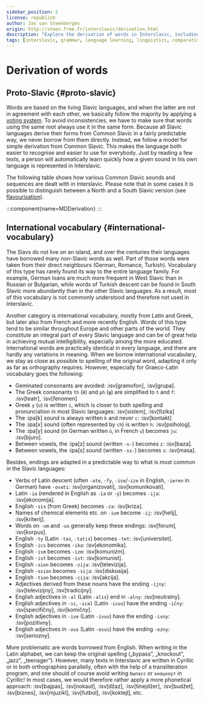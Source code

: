 ```yaml
---
sidebar_position: 2
license: republish
author: Jan van Steenbergen
origin: http://steen.free.fr/interslavic/derivation.html
description: "Explore the derivation of words in Interslavic, including Proto-Slavic and international vocabulary, for a comprehensive linguistic comparison."
tags: [interslavic, grammar, language learning, linguistics, comparative, derivation, proto-slavic, international vocabulary]
---
```


# Derivation of words

## Proto-Slavic \{#proto-slavic}

Words are based on the living Slavic languages, and when the latter are not in agreement with each other, we basically follow the majority by applying a [voting system][1]. To avoid inconsistencies, we have to make sure that words using the same root always use it in the same form. Because all Slavic languages derive their forms from Common Slavic in a fairly predictable way, we never borrow from them directly. Instead, we follow a model for simple derivation from Common Slavic. This makes the language both easier to recognise and easier to use for everybody. Just by reading a few texts, a person will automatically learn quickly how a given sound in his own language is represented in Interslavic.

The following table shows how various Common Slavic sounds and sequences are dealt with in Interslavic. Please note that in some cases it is possible to distinguish between a North and a South Slavic version (see [flavourisation][2]).

:::component{name=MDDerivation}
:::

## International vocabulary \{#international-vocabulary}

The Slavs do not live on an island, and over the centuries their languages have borrowed many non-Slavic words as well. Part of those words were taken from their direct neighbours (German, Romance, Turkish). Vocabulary of this type has rarely found its way to the entire language family. For example, German loans are much more frequent in West Slavic than in Russian or Bulgarian, while words of Turkish descent can be found in South Slavic more abundantly than in the other Slavic languages. As a result, most of this vocabulary is not commonly understood and therefore not used in Interslavic.

Another category is international vocabulary, mostly from Latin and Greek, but later also from French and more recently English. Words of this type tend to be similar throughout Europe and other parts of the world. They constitute an integral part of every Slavic language and can be of great help in achieving mutual intelligibility, especially among the more educated. International words are practically identical in every language, and there are hardly any variations in meaning. When we borrow international vocabulary, we stay as close as possible to spelling of the original word, adapting it only as far as orthography requires. However, especially for Graeco-Latin vocabulary goes the following:

- Geminated consonants are avoided: :isv[gramofon], :isv[grupa].
- The Greek consonants `th` (`θ`) and `ph` (`φ`) are simplified to `t` and `f`: :isv[teatr], :isv[fenomen]
- Greek `y` (`υ`) is written `i`, which is closer to both spelling and pronunciation in most Slavic languages: :isv[sistem], :isv[fizika]
- The :ipa[k] sound is always written `k` and never `c`: :isv[kontakt]
- The :ipa[x] sound (often represented by `ch`) is written `h`: :isv[psiholog].
- The :ipa[y] sound (in German written `ü`, in French `u`) becomes `ju`: :isv[bjuro].
- Between vowels, the :ipa[z] sound (written `-s-`) becomes `z`: :isv[baza].
- Between vowels, the :ipa[s] sound (written `-ss-`) becomes `s`: :isv[masa].

Besides, endings are adapted in a predictable way to what is most common in the Slavic languages:

- Verbs of Latin descent (often `-ate`, `-fy`, `-ise`/`-ize` in English, `-ieren` in German) have `-ovati`: :isv[organizovati], :isv[komunikovati].
- Latin `-ia` (rendered in English as `-ia` or `-y`) becomes `-ija`: :isv[ekonomija].
- English `-sis` (from Greek) becomes `-za`: :isv[kriza].
- Names of chemical elements etc. on `-ium` become `-ij`: :isv[helij], :isv[kriterij].
- Words on `-um` and `-us` generally keep these endings: :isv[forum], :isv[korpus].
- English `-ty` (Latin `-tas`, `-tatis`) becomes `-tet`: :isv[universitet].
- English `-ics` becomes `-ika`: :isv[ekonomika].
- English `-ism` becomes `-izm`: :isv[komunizm].
- English `-ist` becomes `-ist`: :isv[komunist].
- English `-sion` becomes `-zija`: :isv[televizija].
- English `-ssion` becomes `-sija`: :isv[diskusija].
- English `-tion` becomes `-cija`: :isv[akcija].
- Adjectives derived from these nouns have the ending `-ijny`: :isv[televizijny], :isv[tradicijny].
- English adjectives in `-al` (Latin `-alis`) end in `-alny`: :isv[neutralny].
- English adjectives in `-ic`, `-ical` (Latin `-icus`) have the ending `-ičny`: :isv[specifičny], :isv[komičny].
- English adjectives in `-ive` (Latin `-ivus`) have the ending `-ivny`: :isv[pozitivny].
- English adjectives in `-ous` (Latin `-osus`) have the ending `-ozny`: :isv[seriozny].

More problematic are words borrowed from English. When writing in the Latin alphabet, we can keep the original spelling („bypass”, „knockout”, „jazz”, „teenager”). However, many texts in Interslavic are written in Cyrillic or in both orthographies parallelly, often with the help of a transliteration program, and one should of course avoid writing `быпасс` or `кноцкоут` in Cyrillic! In most cases, we would therefore rather apply a more phonetical approach: :isv[bajpas], :isv[nokaut], :isv[džaz], :isv[tinejdžer], :isv[budžet], :isv[biznes], :isv[mjuzikl], :isv[futbol], :isv[koktejl], etc.

[1]: ../introduction/design-criteria.md#vocabulary
[2]: flavourisation.md
